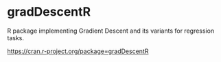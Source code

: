 # gradDescentR
R package implementing Gradient Descent and its variants for regression tasks. 

https://cran.r-project.org/package=gradDescentR
